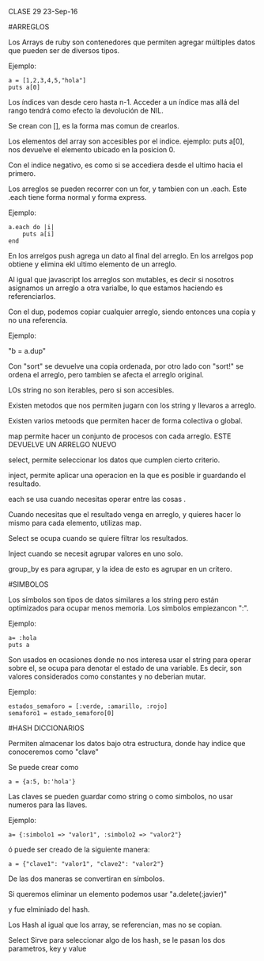 CLASE 29
23-Sep-16

#ARREGLOS

Los Arrays de ruby son contenedores que permiten agregar múltiples datos que pueden ser de diversos tipos.

Ejemplo:

	a = [1,2,3,4,5,"hola"]
	puts a[0]

Los índices van desde cero hasta n-1. Acceder a un índice mas allá del rango tendrá como efecto la devolución de NIL.

Se crean con [], es la forma mas comun de crearlos.

Los elementos del array son accesibles por el indice. ejemplo: puts a[0], nos devuelve el elemento ubicado en la posicion 0.

Con el indice negativo, es como si se accediera desde el ultimo hacia el primero.

Los arreglos se pueden recorrer con un for, y tambien con un .each. Este .each tiene forma normal y forma express.

Ejemplo:

	a.each do |i|
		puts a[i]
	end



En los arrelgos push agrega un dato al final del arreglo.
En los arrelgos pop obtiene y elimina ekl ultimo elemento de un arreglo.

Al igual que javascript los arreglos son mutables, es decir si nosotros asignamos un arreglo a otra varialbe, lo que estamos haciendo es referenciarlos.

Con el dup, podemos copiar cualquier arreglo, siendo entonces una copia y no una referencia.

Ejemplo: 

"b = a.dup"

Con "sort" se devuelve una copia ordenada, por otro lado con "sort!" se ordena el arreglo, pero tambien se afecta el arreglo original.

LOs string no son iterables, pero si son accesibles.

Existen metodos que nos permiten jugarn con los string y llevaros a arreglo.


Existen varios metoods que permiten hacer de forma colectiva o global.

map permite hacer un conjunto de procesos con cada arreglo. ESTE DEVUELVE UN ARRELGO NUEVO

select, permite seleccionar los datos que cumplen cierto criterio.

inject, permite aplicar una operacion en la que es posible ir guardando el resultado.

each se usa cuando necesitas operar entre las cosas .

Cuando necesitas que el resultado venga en arreglo, y quieres hacer lo mismo para cada elemento, utilizas map.

Select se ocupa cuando se quiere filtrar los resultados.

Inject cuando se necesit agrupar valores en uno solo.

group_by es para agrupar, y la idea de esto es agrupar en un critero.


#SIMBOLOS

Los símbolos son tipos de datos similares a los string pero están optimizados para ocupar menos memoria. Los simbolos empiezancon ":".

Ejemplo:

	a= :hola
	puts a

Son usados en ocasiones donde no nos interesa usar el string para operar sobre el,  se ocupa para denotar el estado de una variable. Es decir, son valores considerados como constantes y no deberian mutar.

Ejemplo:

	estados_semaforo = [:verde, :amarillo, :rojo]
	semaforo1 = estado_semaforo[0]



#HASH DICCIONARIOS

Permiten almacenar los datos bajo otra estructura, donde hay indice que conoceremos como "clave"

Se puede crear como 

	a = {a:5, b:'hola'}

Las claves se pueden guardar como string o como simbolos, no usar numeros para las llaves.

Ejemplo:

	a= {:simbolo1 => "valor1", :simbolo2 => "valor2"}

ó puede ser creado de la siguiente manera:

	a = {"clave1": "valor1", "clave2": "valor2"}


De las dos maneras se convertiran en símbolos.




Si queremos eliminar un elemento podemos usar "a.delete(:javier)"

y fue elminiado del hash.

Los Hash al igual que los array, se referencian, mas no se copian.


Select
Sirve para seleccionar algo de los hash, se le pasan los dos parametros, key y value
